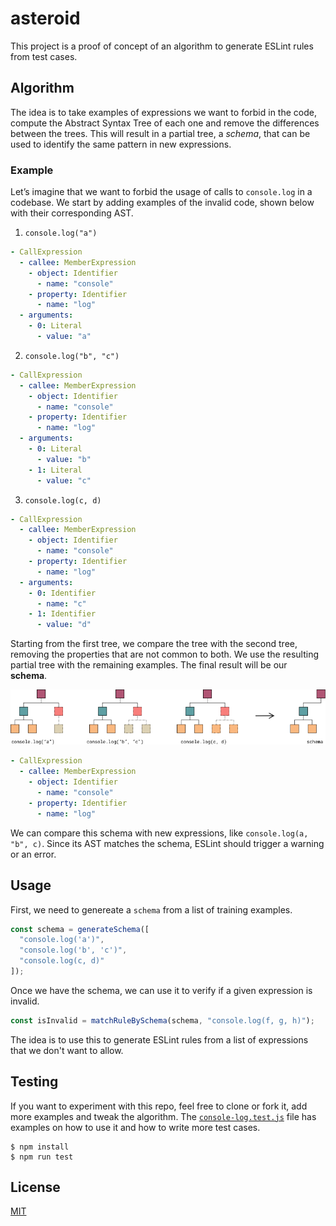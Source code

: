 # asteroid

This project is a proof of concept of an algorithm to generate ESLint rules from test cases.

## Algorithm

The idea is to take examples of expressions we want to forbid in the code, compute the Abstract Syntax Tree of each one and remove the differences between the trees. This will result in a partial tree, a _schema_, that can be used to identify the same pattern in new expressions.

### Example

Let’s imagine that we want to forbid the usage of calls to `console.log` in a codebase. We start by adding examples of the invalid code, shown below with their corresponding AST.

1. `console.log("a")`

```yaml
- CallExpression
  - callee: MemberExpression
    - object: Identifier
      - name: "console"
    - property: Identifier
      - name: "log"
  - arguments:
    - 0: Literal
      - value: "a"
```

2. `console.log("b", "c")`

```yaml
- CallExpression
  - callee: MemberExpression
    - object: Identifier
      - name: "console"
    - property: Identifier
      - name: "log"
  - arguments:
    - 0: Literal
      - value: "b"
    - 1: Literal
      - value: "c"
```

3. `console.log(c, d)`

```yaml
- CallExpression
  - callee: MemberExpression
    - object: Identifier
      - name: "console"
    - property: Identifier
      - name: "log"
  - arguments:
    - 0: Identifier
      - name: "c"
    - 1: Identifier
      - value: "d"
```

Starting from the first tree, we compare the tree with the second tree, removing the properties that are not common to both. We use the resulting partial tree with the remaining examples. The final result will be our **schema**.

![generation of the schema from AST](./img/asteroid-schema.png)

```yaml
- CallExpression
  - callee: MemberExpression
    - object: Identifier
      - name: "console"
    - property: Identifier
      - name: "log"
```

We can compare this schema with new expressions, like `console.log(a, "b", c)`. Since its AST matches the schema, ESLint should trigger a warning or an error.

## Usage

First, we need to genereate a `schema` from a list of training examples.

```js
const schema = generateSchema([
  "console.log('a')",
  "console.log('b', 'c')",
  "console.log(c, d)"
]);
```

Once we have the schema, we can use it to verify if a given expression is invalid.

```js
const isInvalid = matchRuleBySchema(schema, "console.log(f, g, h)");
```

The idea is to use this to generate ESLint rules from a list of expressions that we don't want to allow.

## Testing

If you want to experiment with this repo, feel free to clone or fork it, add more examples and tweak the algorithm. The [`console-log.test.js`](https://github.com/pnavarrc/asteroid/blob/master/test/console-log.test.js) file has examples on how to use it and how to write more test cases.

```
$ npm install
$ npm run test
```

## License

[MIT](https://github.com/pnavarrc/asteroid/blob/master/LICENSE)
